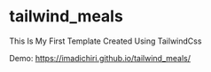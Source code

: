 # tailwind_meals
This Is My First Template Created Using TailwindCss

Demo: https://imadichiri.github.io/tailwind_meals/
